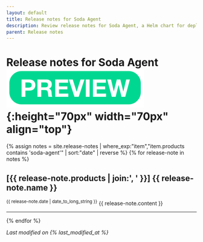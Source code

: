 ```yaml
---
layout: default
title: Release notes for Soda Agent 
description: Review release notes for Soda Agent, a Helm chart for deployment on EKS clusters.
parent: Release notes
---
```


# Release notes for Soda Agent ![preview](/assets/images/preview.png){:height="70px" width="70px" align="top"}



{% assign notes = site.release-notes | where_exp:"item","item.products contains 'soda-agent'" | sort:"date" | reverse %}
{% for release-note in notes %}
  <h2>[{{ release-note.products | join:', ' }}] {{ release-note.name }}</h2>
  <sup>{{ release-note.date | date_to_long_string }}</sup>
  {{ release-note.content }}
  <hr/>
{% endfor %}

*Last modified on {% last_modified_at %}*